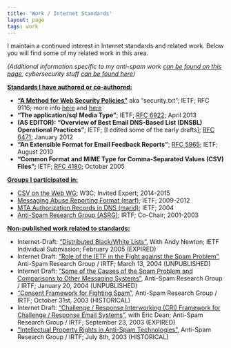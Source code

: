 ```yaml
---
title: 'Work / Internet Standards'
layout: page
tags: work
---
```


I maintain a continued interest in Internet standards and related work. Below you will find some of my related work in this area.

*(Additional information specific to my anti-spam work [can be found on this page](/work/anti-spam/), cybersecurity stuff [can be found here](/work/cybersecurity/))*

<span style="text-decoration:underline;">**Standards I have authored or co-authored:**</span>

- **[“A Method for Web Security Policies”](https://datatracker.ietf.org/doc/draft-foudil-securitytxt/)** aka “security.txt”; IETF; RFC 9116; more info [here](https://datatracker.ietf.org/doc/draft-foudil-securitytxt/) and [here](https://securitytxt.org/)
- <span style="line-height:13px;">**“The application/sql Media Type”**; IETF; [RFC 6922](https://datatracker.ietf.org/doc/rfc6922/); April 2013</span>
- **(AS EDITOR): “Overview of Best Email DNS-Based List (DNSBL) Operational Practices”**; IETF; \[I edited some of the early drafts\]; [RFC 6471](https://datatracker.ietf.org/doc/rfc6471/); January 2012
- **“An Extensible Format for Email Feedback Reports”**; [RFC 5965](https://datatracker.ietf.org/doc/rfc5965/); IETF; August 2010
- **“Common Format and MIME Type for Comma-Separated Values (CSV) Files”;** IETF; [RFC 4180](https://datatracker.ietf.org/doc/rfc4180/); October 2005

<span style="text-decoration:underline;">**Groups I participated in:**</span>

- [CSV on the Web WG](https://www.w3.org/2013/csvw/wiki/Main_Page); W3C; Invited Expert; 2014-2015
- [Messaging Abuse Reporting Format (marf)](https://datatracker.ietf.org/wg/marf/charter/); IETF; 2009-2012
- [MTA Authorization Records in DNS (marid)](https://datatracker.ietf.org/wg/marid/charter/); IETF; 2004
- [Anti-Spam Research Group (ASRG)](https://irtf.org/concluded/asrg); IRTF; Co-Chair; 2001-2003

<span style="text-decoration:underline;">**Non-published work related to standards:**</span>

- Internet-Draft: [“Distributed Black/White Lists”](https://datatracker.ietf.org/doc/draft-newton-shafranovich-distributed-blacklists/), With Andy Newton; IETF Individual Submission; February 2005 (EXPIRED)
- Internet Draft: [“Role of the IETF in the Fight against the Spam Problem”](/assets/pdf/2016/01/draft-irtf-asrg-ietf-role-in-fighting-spam-00.pdf), Anti-Spam Research Group / IRTF; March 13, 2004 (UNPUBLISHED)
- Internet Draft: [“Some of the Causes of the Spam Problem and Comparisons to Other Messaging Systems”](/assets/pdf/2016/01/draft-irtf-asrg-problems-causes-00.pdf), Anti-Spam Research Group / IRTF; January 20, 2004 (UNPUBLISHED)
- [“Consent Framework for Fighting Spam”](/assets/pdf/2016/01/asrg-consent-framework.pdf), Anti-Spam Research Group / IRTF; October 31st, 2003 (HISTORICAL)
- Internet Draft: [“Challenge / Response Interworking (CRI) Framework for Challenge / Response Email Systems”](https://datatracker.ietf.org/doc/draft-irtf-asrg-cri/), with Eric Dean; Anti-Spam Research Group / IRTF; September 23, 2003 (EXPIRED)
- [“Intellectual Property Rights in Anti-Spam Technologies”](/assets/pdf/2016/01/asrg-ipr.pdf), Anti-Spam Research Group / IRTF; July 8th, 2003 (HISTORICAL)